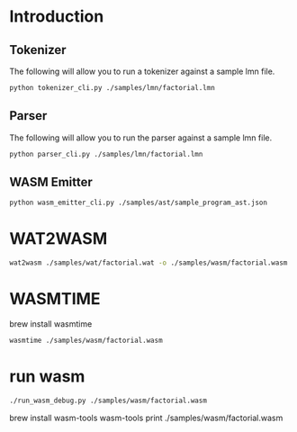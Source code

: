 # Introduction

## Tokenizer
The following will allow you to run a tokenizer against a sample lmn file.

```bash
python tokenizer_cli.py ./samples/lmn/factorial.lmn
```

## Parser
The following will allow you to run the parser against a sample lmn file.

```bash
python parser_cli.py ./samples/lmn/factorial.lmn
```

## WASM Emitter

```bash
python wasm_emitter_cli.py ./samples/ast/sample_program_ast.json
```

# WAT2WASM

```bash
wat2wasm ./samples/wat/factorial.wat -o ./samples/wasm/factorial.wasm
```

# WASMTIME
brew install wasmtime

```bash
wasmtime ./samples/wasm/factorial.wasm
```

# run wasm
```bash
./run_wasm_debug.py ./samples/wasm/factorial.wasm
```

brew install wasm-tools
wasm-tools print ./samples/wasm/factorial.wasm